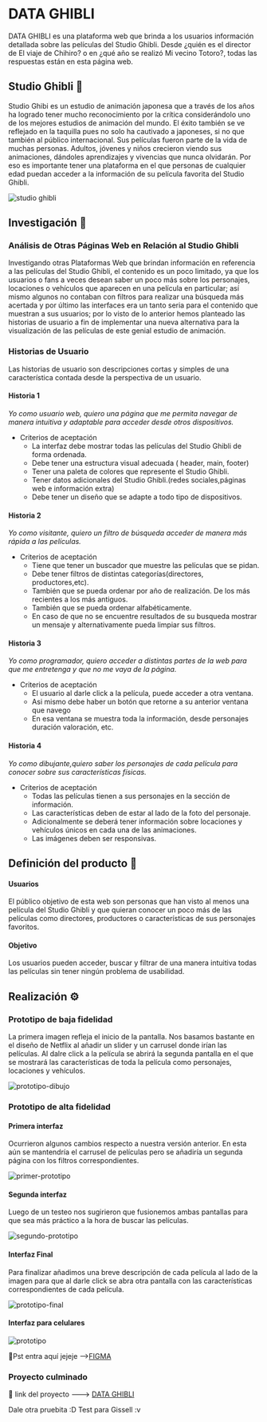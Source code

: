 # DATA GHIBLI

DATA GHIBLI es una plataforma web que brinda a los usuarios información detallada sobre las películas del Studio Ghibli. Desde ¿quién es el director de El viaje de Chihiro? o en ¿qué año se realizó Mi vecino Totoro?, todas las respuestas están en esta página web.

## Studio Ghibli 🚀
Studio Ghibi es un estudio de animación japonesa que a través de los años ha logrado tener mucho reconocimiento por la crítica considerándolo uno de los mejores estudios de animación del mundo. El éxito también se ve reflejado en la taquilla pues no solo ha cautivado a japoneses, si no que también al público internacional. Sus películas fueron parte de la vida de muchas personas. Adultos, jóvenes y niños crecieron viendo sus animaciones, dándoles aprendizajes y vivencias que nunca olvidarán. Por eso es importante tener una plataforma en el que personas de cualquier edad puedan acceder a la información de su película favorita del Studio Ghibli.

![studio ghibli](https://hips.hearstapps.com/hmg-prod.s3.amazonaws.com/images/ghibli2-1548333192.jpg)

## Investigación 🔎

### Análisis de Otras Páginas Web en Relación al Studio Ghibli
Investigando otras Plataformas Web que brindan información en referencia a las películas del Studio Ghibli, el contenido es un poco limitado, ya que los usuarios o fans a veces desean saber un poco más
sobre los personajes, locaciones o vehículos que aparecen en una película en particular; así mismo 
algunos no contaban con filtros para realizar una búsqueda más acertada y por último las interfaces era un tanto seria para el contenido que muestran a sus usuarios; por lo visto de lo anterior hemos planteado
las historias de usuario a fin de implementar una nueva alternativa para la visualización de las películas de este genial estudio de animación.

### Historias de Usuario
Las historias de usuario son descripciones cortas y simples de una característica contada desde la perspectiva de un usuario.

#### Historia 1
*Yo como usuario web, quiero una página que me permita navegar de manera intuitiva y adaptable para acceder desde otros dispositivos.*
- Criterios de aceptación
    - La interfaz debe mostrar todas las películas del Studio Ghibli de forma ordenada.
    - Debe tener una estructura visual adecuada ( header, main, footer)
    - Tener una paleta de colores que represente el Studio Ghibli.
    - Tener datos adicionales del Studio Ghibli.(redes sociales,páginas web e información extra)
    - Debe tener un diseño que se adapte a todo tipo de dispositivos.

#### Historia 2
*Yo como visitante, quiero un filtro de búsqueda acceder de manera más rápida a las películas.*
- Criterios de aceptación
    - Tiene que tener un buscador que muestre las películas que se pidan.
    - Debe tener filtros de distintas categorías(directores, productores,etc).
    - También que se pueda ordenar por año de realización. De los más recientes a los más antiguos.
    - También que se pueda ordenar alfabéticamente.
    - En caso de que no se encuentre resultados de su busqueda mostrar un mensaje y alternativamente pueda limpiar sus filtros.

#### Historia 3
*Yo como programador, quiero acceder a distintas partes de la web para que me entretenga y que no me vaya de la página.*
- Criterios de aceptación
    - El usuario al darle click a la película, puede acceder a otra ventana.
    - Asi mismo debe haber un botón que retorne a su anterior ventana que navego
    - En esa ventana se muestra toda la información, desde personajes duración valoración, etc.

#### Historia 4
*Yo como dibujante,quiero saber los personajes de cada película para conocer sobre sus características físicas.*
- Criterios de aceptación
    - Todas las películas tienen a sus personajes en la sección de información.
    - Las características deben de estar al lado de la foto del personaje.
    - Adicionalmente se deberá tener información sobre locaciones y vehículos únicos en cada una de las animaciones.
    - Las imágenes deben ser responsivas.

## Definición del producto 📌

#### Usuarios
El público objetivo de esta web son personas que han visto al menos una película del Studio Ghibli y que quieran conocer un poco más de las películas como directores, productores o características de sus personajes favoritos. 
#### Objetivo
Los usuarios pueden acceder, buscar y filtrar de una manera intuitiva todas las películas sin tener ningún problema de usabilidad. 

## Realización ⚙️

### Prototipo de baja fidelidad
La primera imagen refleja el inicio de la pantalla. Nos basamos bastante en el diseño de Netflix al añadir un slider y un carrusel donde irían las películas.
Al dalre click a la película se abrirá la segunda pantalla en el que se mostrará las características de toda la película como personajes, locaciones y vehículos.

![prototipo-dibujo](src/img/prototipos.png)

### Prototipo de alta fidelidad
#### Primera interfaz
Ocurrieron algunos cambios respecto a nuestra versión anterior. En esta aún se mantendría el carrusel de películas pero se añadiría un segunda página con los filtros correspondientes.

![primer-prototipo](src/img/prototipo-2.png)

#### Segunda interfaz
Luego de un testeo nos sugirieron que fusionemos ambas pantallas para que sea más práctico a la hora de buscar las películas. 

![segundo-prototipo](src/img/prototipo-3.png)

#### Interfaz Final
Para finalizar añadimos una breve descripción de cada película al lado de la imagen para que al darle click se abra otra pantalla con las características correspondientes de cada película.

![prototipo-final](src/img/prototipo.png)

#### Interfaz para celulares

![prototipo](src/img/android.png)

👀Pst entra aquí jejeje -->[FIGMA](https://www.figma.com/proto/rzrbPxfmL6ATrUUsLsfJ6a/Studio-Ghibli-Prototipado?node-id=52%3A54&scaling=min-zoom&page-id=0%3A1&starting-point-node-id=3%3A5)

### Proyecto culminado

👀 link del proyecto ---> [DATA GHIBLI](https://yovana888.github.io/LIM015-data-lovers/src/)

Dale otra pruebita :D
Test para Gissell :v
